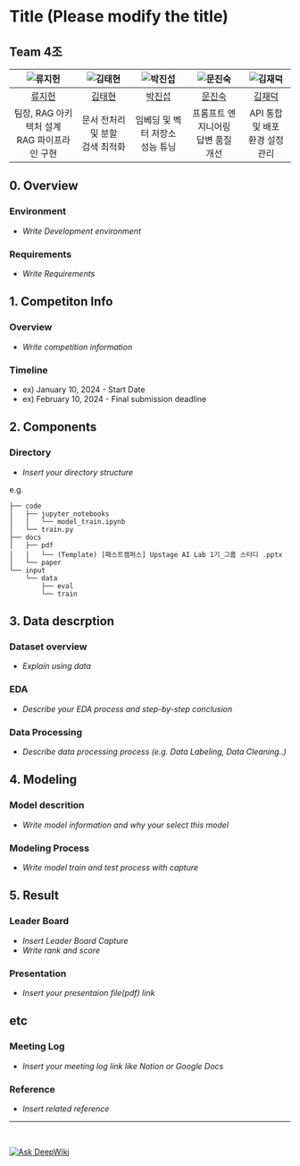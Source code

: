 # Title (Please modify the title)
## Team 4조

| ![류지헌](https://avatars.githubusercontent.com/u/10584296?v=4) | ![김태현](https://avatars.githubusercontent.com/u/7031901?v=4) | ![박진섭](https://avatars.githubusercontent.com/u/208775216?v=4) | ![문진숙](https://avatars.githubusercontent.com/u/204665219?v=4) | ![김재덕](https://avatars.githubusercontent.com/u/33456585?v=4) |
| :--------------------------------------------------------------: | :--------------------------------------------------------------: | :--------------------------------------------------------------: | :--------------------------------------------------------------: | :--------------------------------------------------------------: |
|            [류지헌](https://github.com/mahomi)             |            [김태현](https://github.com/huefilm)             |            [박진섭](https://github.com/seob1504)             |            [문진숙](https://github.com/June3723)             |            [김재덕](https://github.com/ttcoaster)             |
|                   팀장, RAG 아키텍처 설계<br/>RAG 파이프라인 구현                   |                   문서 전처리 및 분할<br/>검색 최적화                   |                   임베딩 및 벡터 저장소<br/>성능 튜닝                   |                   프롬프트 엔지니어링<br/>답변 품질 개선                   |                   API 통합 및 배포<br/>환경 설정 관리                   |

## 0. Overview
### Environment
- _Write Development environment_

### Requirements
- _Write Requirements_

## 1. Competiton Info

### Overview

- _Write competition information_

### Timeline

- ex) January 10, 2024 - Start Date
- ex) February 10, 2024 - Final submission deadline

## 2. Components

### Directory

- _Insert your directory structure_

e.g.
```
├── code
│   ├── jupyter_notebooks
│   │   └── model_train.ipynb
│   └── train.py
├── docs
│   ├── pdf
│   │   └── (Template) [패스트캠퍼스] Upstage AI Lab 1기_그룹 스터디 .pptx
│   └── paper
└── input
    └── data
        ├── eval
        └── train
```

## 3. Data descrption

### Dataset overview

- _Explain using data_

### EDA

- _Describe your EDA process and step-by-step conclusion_

### Data Processing

- _Describe data processing process (e.g. Data Labeling, Data Cleaning..)_

## 4. Modeling

### Model descrition

- _Write model information and why your select this model_

### Modeling Process

- _Write model train and test process with capture_

## 5. Result

### Leader Board

- _Insert Leader Board Capture_
- _Write rank and score_

### Presentation

- _Insert your presentaion file(pdf) link_

## etc

### Meeting Log

- _Insert your meeting log link like Notion or Google Docs_

### Reference

- _Insert related reference_

---

<br>

[![Ask DeepWiki](https://deepwiki.com/badge.svg)](https://deepwiki.com/AIBootcamp13/upstageailab-ocr-recsys-competition-ocr-4)
